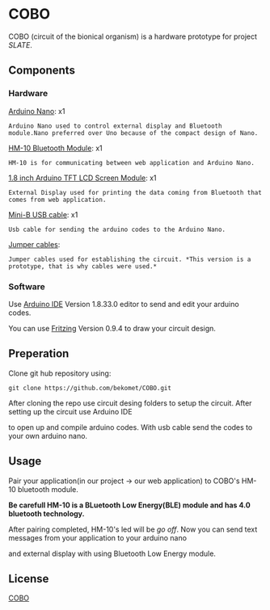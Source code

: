 # COBO

COBO (circuit of the bionical organism) is a hardware prototype for project *SLATE*.

## Components

### Hardware

[Arduino Nano](https://www.direnc.net/arduino-nano-usb-chip-ch340-usb-kablo-dahil): x1

	Arduino Nano used to control external display and Bluetooth module.Nano preferred over Uno because of the compact design of Nano.

[HM-10 Bluetooth Module](https://www.direnc.net/arduino-bluetooth-40-seri-modul): x1

	HM-10 is for communicating between web application and Arduino Nano. 

[1.8 inch Arduino TFT LCD Screen Module](https://www.direnc.net/18-inch-128x160-arduino-tft-lcd-oled-ekran-modulu): x1

	External Display used for printing the data coming from Bluetooth that comes from web application.

[Mini-B USB cable](https://www.direnc.net/usb-a-erkek-5-pin-micro-kablo): x1

	Usb cable for sending the arduino codes to the Arduino Nano.

[Jumper cables](https://www.direnc.net/40-adet-erkek-erkek-jumper-20cm):

	Jumper cables used for establishing the circuit. *This version is a prototype, that is why cables were used.*

### Software

Use [Arduino IDE](https://www.arduino.cc/en/main/software) Version 1.8.33.0 editor to send and edit your arduino codes.

You can use [Fritzing](https://fritzing.org/home/) Version 0.9.4  to draw your circuit design.

## Preperation

Clone git hub repository using:

```
git clone https://github.com/bekomet/COBO.git
``` 

After cloning the repo use circuit desing folders to setup the circuit. After setting up the circuit use Arduino IDE 

to open up and compile arduino codes. With usb cable send the codes to your own arduino nano. 

## Usage

Pair your application(in our project -> our web application) to COBO's HM-10 bluetooth module. 

**Be carefull HM-10 is a BLuetooth Low Energy(BLE) module and has 4.0 bluetooth technology.**

After pairing completed, HM-10's led will be *go off*. Now you can send text messages from your application to your arduino nano 

and external display with using Bluetooth Low Energy module.

## License
[COBO](https://www.instagram.com/berkay.byndr/)
